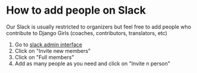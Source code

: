 # How to add people on Slack

Our Slack is usually restricted to organizers but feel free to add people who contribute to Django Girls (coaches, contributors, translators, etc)

1. Go to [slack admin interface](https://djangogirls.slack.com/admin)
2. Click on "Invite new members"
3. Click on "Full members"
3. Add as many people as you need and click on "Invite n person"
